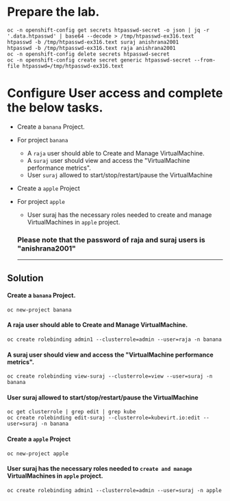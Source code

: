 # Prepare the lab.
```
oc -n openshift-config get secrets htpasswd-secret -o json | jq -r '.data.htpasswd' | base64 --decode > /tmp/htpasswd-ex316.text
htpasswd -b /tmp/htpasswd-ex316.text suraj anishrana2001
htpasswd -b /tmp/htpasswd-ex316.text raja anishrana2001
oc -n openshift-config delete secrets htpasswd-secret 
oc -n openshift-config create secret generic htpasswd-secret --from-file htpasswd=/tmp/htpasswd-ex316.text
```

# Configure User access and complete the below tasks.
- Create a `banana` Project.
- For project `banana`
	- A `raja` user should able to Create and Manage VirtualMachine.
	- A `suraj` user should view and access the "VirtualMachine performance metrics".
	- User `suraj` allowed to start/stop/restart/pause the VirtualMachine

- Create a `apple` Project
- For project `apple`
	- User suraj has the necessary roles needed to create and manage VirtualMachines in `apple` project.
  ### Please note that the password of raja and suraj users is "anishrana2001"
  ---
## Solution
#### Create a `banana` Project.
```
oc new-project banana
```

#### A raja user should able to Create and Manage VirtualMachine.
```
oc create rolebinding admin1 --clusterrole=admin --user=raja -n banana
```

#### A suraj user should view and access the "VirtualMachine performance metrics".
```
oc create rolebinding view-suraj --clusterrole=view --user=suraj -n banana 
```
#### User suraj allowed to start/stop/restart/pause the VirtualMachine
```
oc get clusterrole | grep edit | grep kube
oc create rolebinding edit-suraj --clusterrole=kubevirt.io:edit --user=suraj -n banana 
```
#### Create a `apple` Project
```
oc new-project apple
```

#### User suraj has the necessary roles needed to `create and manage` VirtualMachines in `apple` project.
```
oc create rolebinding admin1 --clusterrole=admin --user=suraj -n apple
```
